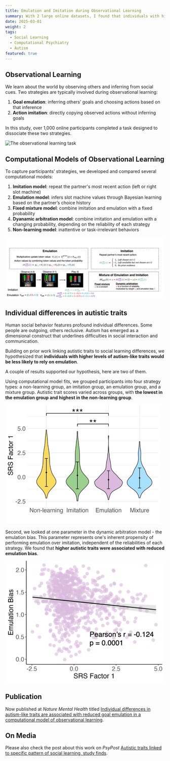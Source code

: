 ```yaml
---
title: Emulation and Imitation during Observational Learning
summary: With 2 large online datasets, I found that individuals with higher autistic traits are less likely to infer the others' goals.
date: 2025-03-01
weight: 2
tags:
  - Social Learning
  - Computational Psychiatry
  - Autism
featured: true
---
```


## Observational Learning

We learn about the world by observing others and inferring from social cues. Two strategies are typically involved during observational learning:
1. **Goal emulation**: inferring others’ goals and choosing actions based on that inference
2. **Action imitation**: directly copying observed actions without inferring goals

In this study, over 1,000 online participants completed a task designed to dissociate these two strategies.

![The observational learning task](ol_1.png "The Observational learning task. In ‘observe’ trials, participants saw the choice options of the agent—three slot machines, one was unavailable (grayed out)—followed by a video showing the partner’s action (button press) and the chosen slot machine (bent arm). In ‘play’ trials, participants saw their own choice options and made a response, followed by choice feedback (bent arm) and token feedback. The proportion of colors on each slot machine corresponds to the probability of generating each colored token from that slot machine.")

## Computational Models of Observational Learning

To capture participants’ strategies, we developed and compared several computational models:
1. **Imitation model**: repeat the partner's most recent action (left or right slot machine)
2. **Emulation model**: infers slot machine values through Bayesian learning based on the partner’s choice history
3. **Fixed mixture model**: combine imitation and emulation with a fixed probability
4. **Dyanamic arbitration model**: combine imitation and emulation with a changing probability, depending on the reliability of each strategy
5. **Non-learning model**: inattentive or task-irrelevant behaviors

![Computational models](ol_2.png "In the imitation model, action values are computed by the partner’s most recent action. In the emulation model, a player first updates the token value according to the partner’s choice, and then computes action values by combining token values and probabilities. The weight is a fixed parameter in the fixed mixture model and a changing variable in the dynamic arbitration model. Emulation bias represents a predisposition of emulation while flexibly updating the weight, trial by trial.")

## Individual differences in autistic traits

Human social behavior features profound individual differences. Some people are outgoing, others reclusive. Autism has emerged as a dimensional construct that underlines difficulties in social interaction and communication. 

Building on prior work linking autistic traits to social learning differences, we hypothesized that **individuals with higher levels of autism-like traits would be less likely to rely on emulation**.

A couple of results supported our hypothesis, here are two of them.

Using computational model fits, we grouped participants into four strategy types: a non-learning group, an imitation group, an emulation group, and a mixture group. Autistic trait scores varied across groups, with **the lowest in the emulation group and highest in the non-learning group**.

![Strategy groups](ol_3.png "Violin plots of the distribution of autistic score in each of the four strategy groups (error bars are centered at the mean and represent s.d.)")

Second, we looked at one parameter in the dynamic arbitration model - the emulation bias. This parameter represents one's inherent propensity of performing emulation over imitation, independent of the reliabilities of each strategy. We found that **higher autistic traits were associated with reduced emulation bias**.

![Emulation bias](ol_4.png "Correlation between emulation bias and autistic traits")


## Publication

Now published at _Nature Mental Health_ titled [Individual differences in autism-like traits are associated with reduced goal emulation in a computational model of observational learning](https://www.nature.com/articles/s44220-024-00287-1).

## On Media

Please also check the post about this work on _PsyPost_ [Autistic traits linked to specific pattern of social learning, study finds](https://www.psypost.org/autistic-traits-linked-to-specific-pattern-of-social-learning-study-finds/).



